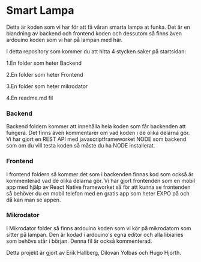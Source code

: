 # Smart Lampa

Detta är koden som vi har för att få våran smarta lampa at funka.
Det är en blandning av backend och frontend koden och dessutom så finns även ardouino koden som vi har på lampan med här.

I detta repository som kommer du att hitta 4 stycken saker på startsidan:

1.En folder som heter Backend

2.En folder som heter Frontend

3.En folder som heter mikrodator

4.En readme.md fil

### Backend

Backend foldern kommer att innehålla hela koden som får backenden att fungera. Det finns även kommentarer om vad koden i de olika delarna gör.
Vi har gjort en REST API med javascriptframeworket NODE som backend som om du vill testa koden så måste du ha NODE installerat.

### Frontend

I frontend foldern så kommer det som i backenden finnas kod som också är kommenterad vad de olika delarna gör.
Vi har gjort frontenden som en mobil app med hjälp av React Native frameworket så för att kunna se frontenden så behöver du en mobil telefon med en gratis app som heter EXPO på och då kan man se appen.

### Mikrodator

I Mikrodator folder så finns ardouino koden som vi kör på mikrodatorn som sitter på lampan. Den är kodad i ardouino's egna editor och alla libiaries som behövs står i början. Denna fil är också kommenterad.


Detta projekt är gjort av Erik Hallberg, Dilovan Yolbas och Hugo Hjorth.
